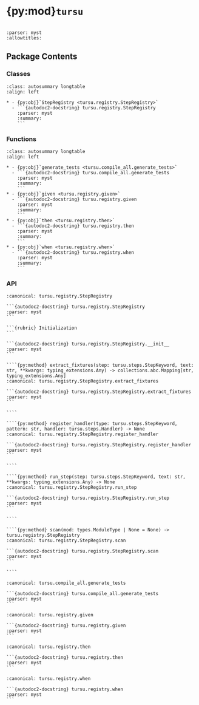 # {py:mod}`tursu`

```{py:module} tursu
```

```{autodoc2-docstring} tursu
:parser: myst
:allowtitles:
```

## Package Contents

### Classes

````{list-table}
:class: autosummary longtable
:align: left

* - {py:obj}`StepRegistry <tursu.registry.StepRegistry>`
  - ```{autodoc2-docstring} tursu.registry.StepRegistry
    :parser: myst
    :summary:
    ```
````

### Functions

````{list-table}
:class: autosummary longtable
:align: left

* - {py:obj}`generate_tests <tursu.compile_all.generate_tests>`
  - ```{autodoc2-docstring} tursu.compile_all.generate_tests
    :parser: myst
    :summary:
    ```
* - {py:obj}`given <tursu.registry.given>`
  - ```{autodoc2-docstring} tursu.registry.given
    :parser: myst
    :summary:
    ```
* - {py:obj}`then <tursu.registry.then>`
  - ```{autodoc2-docstring} tursu.registry.then
    :parser: myst
    :summary:
    ```
* - {py:obj}`when <tursu.registry.when>`
  - ```{autodoc2-docstring} tursu.registry.when
    :parser: myst
    :summary:
    ```
````

### API

`````{py:class} StepRegistry()
:canonical: tursu.registry.StepRegistry

```{autodoc2-docstring} tursu.registry.StepRegistry
:parser: myst
```

```{rubric} Initialization
```

```{autodoc2-docstring} tursu.registry.StepRegistry.__init__
:parser: myst
```

````{py:method} extract_fixtures(step: tursu.steps.StepKeyword, text: str, **kwargs: typing_extensions.Any) -> collections.abc.Mapping[str, typing_extensions.Any]
:canonical: tursu.registry.StepRegistry.extract_fixtures

```{autodoc2-docstring} tursu.registry.StepRegistry.extract_fixtures
:parser: myst
```

````

````{py:method} register_handler(type: tursu.steps.StepKeyword, pattern: str, handler: tursu.steps.Handler) -> None
:canonical: tursu.registry.StepRegistry.register_handler

```{autodoc2-docstring} tursu.registry.StepRegistry.register_handler
:parser: myst
```

````

````{py:method} run_step(step: tursu.steps.StepKeyword, text: str, **kwargs: typing_extensions.Any) -> None
:canonical: tursu.registry.StepRegistry.run_step

```{autodoc2-docstring} tursu.registry.StepRegistry.run_step
:parser: myst
```

````

````{py:method} scan(mod: types.ModuleType | None = None) -> tursu.registry.StepRegistry
:canonical: tursu.registry.StepRegistry.scan

```{autodoc2-docstring} tursu.registry.StepRegistry.scan
:parser: myst
```

````

`````

````{py:function} generate_tests() -> None
:canonical: tursu.compile_all.generate_tests

```{autodoc2-docstring} tursu.compile_all.generate_tests
:parser: myst
```
````

````{py:function} given(pattern: str) -> typing.Callable[[tursu.steps.Handler], tursu.steps.Handler]
:canonical: tursu.registry.given

```{autodoc2-docstring} tursu.registry.given
:parser: myst
```
````

````{py:function} then(pattern: str) -> typing.Callable[[tursu.steps.Handler], tursu.steps.Handler]
:canonical: tursu.registry.then

```{autodoc2-docstring} tursu.registry.then
:parser: myst
```
````

````{py:function} when(pattern: str) -> typing.Callable[[tursu.steps.Handler], tursu.steps.Handler]
:canonical: tursu.registry.when

```{autodoc2-docstring} tursu.registry.when
:parser: myst
```
````
